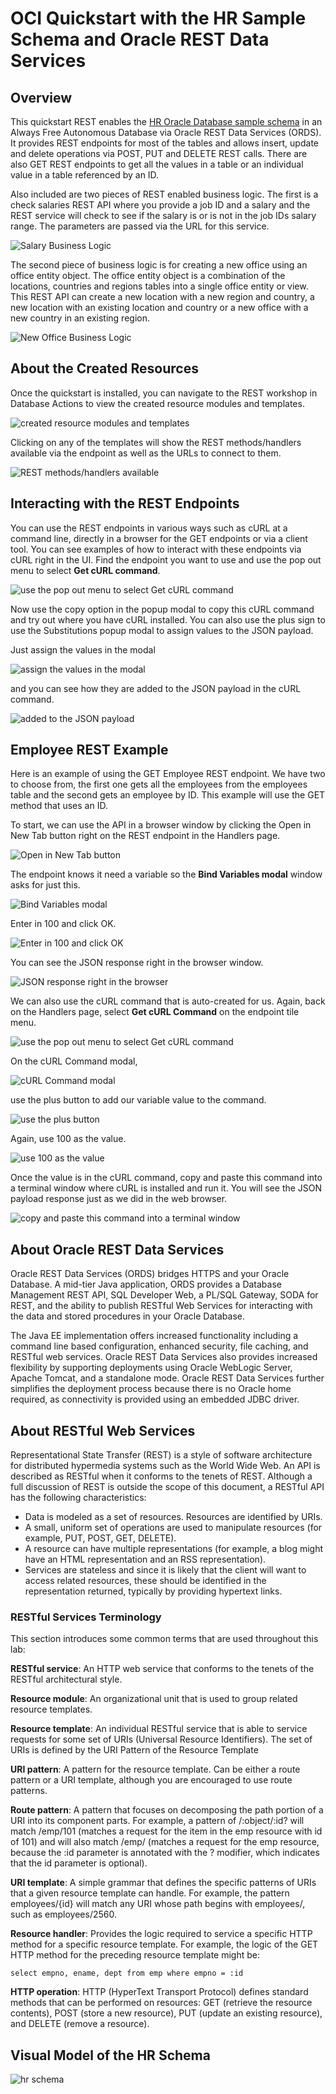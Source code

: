 # OCI Quickstart with the HR Sample Schema and Oracle REST Data Services

## Overview

This quickstart REST enables the [HR Oracle Database sample schema](https://github.com/oracle-samples/db-sample-schemas) in an Always Free Autonomous Database via Oracle REST Data Services (ORDS). It provides REST endpoints for most of the tables and allows insert, update and delete operations via POST, PUT and DELETE REST calls. There are also GET REST endpoints to get all the values in a table or an individual value in a table referenced by an ID.

Also included are two pieces of REST enabled business logic. The first is a check salaries REST API where you provide a job ID and a  salary and the REST service will check to see if the salary is or is not in the job IDs salary range. The parameters are passed via the URL for this service.

![Salary Business Logic](./content/bizsalary.png)

The second piece of business logic is for creating a new office using an office entity object. The office entity object is a combination of the locations, countries and regions tables into a single office entity or view. This REST API can create a new location with a new region and country, a new location with an existing location and country or a new office with a new country in an existing region.

![New Office Business Logic](./content/bizoffice.png)

## About the Created Resources

Once the quickstart is installed, you can navigate to the REST workshop in Database Actions to view the created resource modules and templates.

![created resource modules and templates](./content/resourcemodules.png)

Clicking on any of the templates will show the REST methods/handlers available via the endpoint as well as the URLs to connect to them.

![REST methods/handlers available](./content/methods1.png)

## Interacting with the REST Endpoints

You can use the REST endpoints in various ways such as cURL at a command line, directly in a browser for the GET endpoints or via a client tool. You can see examples of how to interact with these endpoints via cURL right in the UI. Find the endpoint you want to use and use the pop out menu to select **Get cURL command**.

![use the pop out menu to select Get cURL command](./content/getcurl.png)

Now use the copy option in the popup modal to copy this cURL command and try out where you have cURL installed. You can also use the plus sign to use the Substitutions popup modal to assign values to the JSON payload.

Just assign the values in the modal

![assign the values in the modal](./content/assignsub.png)

and you can see how they are added to the JSON payload in the cURL command.

![added to the JSON payload](./content/getcurl2.png)

## Employee REST Example

Here is an example of using the GET Employee REST endpoint. We have two to choose from, the first one gets all the employees from the employees table and the second gets an employee by ID. This example will use the GET method that uses an ID.

To start, we can use the API in a browser window by clicking the Open in New Tab button right on the REST endpoint in the Handlers page.

![Open in New Tab button](./content/opentab.png)

The endpoint knows it need a variable so the **Bind Variables modal** window asks for just this. 

![Bind Variables modal](./content/bind1.png)

Enter in 100 and click OK.

![Enter in 100 and click OK](./content/bind2.png)

You can see the JSON response right in the browser window.

![JSON response right in the browser](./content/jsonbrowser.png)

We can also use the cURL command that is auto-created for us. Again, back on the Handlers page, select **Get cURL Command** on the endpoint tile menu.

![use the pop out menu to select Get cURL command](./content/getcurl3.png)

On the cURL Command modal, 

![cURL Command modal](./content/curlmodal.png)

use the plus button to add our variable value to the command. 

![use the plus button](./content/varfill.png)

Again, use 100 as the value.

![use 100 as the value](./content/varfill2.png)

Once the value is in the cURL command, copy and paste this command into a terminal window where cURL is installed and run it. You will see the JSON payload response just as we did in the web browser.

![copy and paste this command into a terminal window](./content/curlcommand.png)


## About Oracle REST Data Services

Oracle REST Data Services (ORDS) bridges HTTPS and your Oracle Database. A mid-tier Java application, ORDS provides a Database Management REST API, SQL Developer Web, a PL/SQL Gateway, SODA for REST, and the ability to publish RESTful Web Services for interacting with the data and stored procedures in your Oracle Database.

The Java EE implementation offers increased functionality including a command line based configuration, enhanced security, file caching, and RESTful web services. Oracle REST Data Services also provides increased flexibility by supporting deployments using Oracle WebLogic Server, Apache Tomcat, and a standalone mode. Oracle REST Data Services further simplifies the deployment process because there is no Oracle home required, as connectivity is provided using an embedded JDBC driver.

## About RESTful Web Services

Representational State Transfer (REST) is a style of software architecture for distributed hypermedia systems such as the World Wide Web. An API is described as RESTful when it conforms to the tenets of REST. Although a full discussion of REST is outside the scope of this document, a RESTful API has the following characteristics:

- Data is modeled as a set of resources. Resources are identified by URIs.
- A small, uniform set of operations are used to manipulate resources (for example, PUT, POST, GET, DELETE).
- A resource can have multiple representations (for example, a blog might have an HTML representation and an RSS representation).
- Services are stateless and since it is likely that the client will want to access related resources, these should be identified in the representation returned, typically by providing hypertext links.

### RESTful Services Terminology

This section introduces some common terms that are used throughout this lab:

**RESTful service**: An HTTP web service that conforms to the tenets of the RESTful architectural style.

**Resource module**: An organizational unit that is used to group related resource templates.

**Resource template**: An individual RESTful service that is able to service requests for some set of URIs (Universal Resource Identifiers). The set of URIs is defined by the URI Pattern of the Resource Template

**URI pattern**: A pattern for the resource template. Can be either a route pattern or a URI template, although you are encouraged to use route patterns.

**Route pattern**: A pattern that focuses on decomposing the path portion of a URI into its component parts. For example, a pattern of /:object/:id? will match /emp/101 (matches a request for the item in the emp resource with id of 101) and will also match /emp/ (matches a request for the emp resource, because the :id parameter is annotated with the ? modifier, which indicates that the id parameter is optional).

**URI template**: A simple grammar that defines the specific patterns of URIs that a given resource template can handle. For example, the pattern employees/{id} will match any URI whose path begins with employees/, such as employees/2560.

**Resource handler**: Provides the logic required to service a specific HTTP method for a specific resource template. For example, the logic of the GET HTTP method for the preceding resource template might be:
```
select empno, ename, dept from emp where empno = :id
```
**HTTP operation**: HTTP (HyperText Transport Protocol) defines standard methods that can be performed on resources: GET (retrieve the resource contents), POST (store a new resource), PUT (update an existing resource), and DELETE (remove a resource).



## Visual Model of the HR Schema

![hr schema](./content/schema.png)
